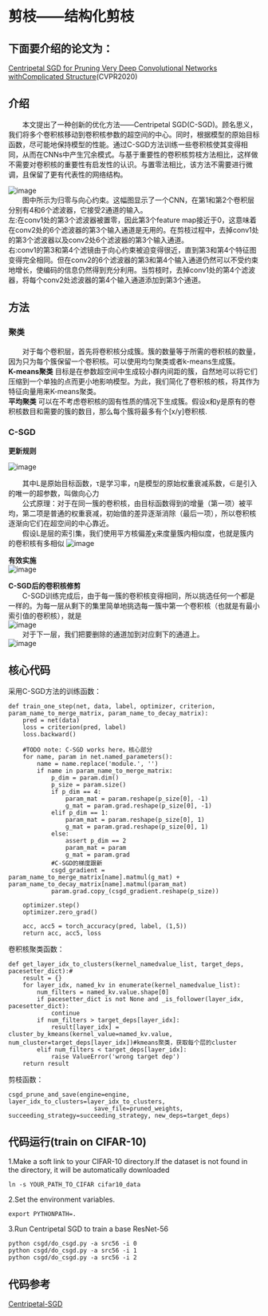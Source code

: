 # 剪枝——结构化剪枝
## 下面要介绍的论文为：
[Centripetal SGD for Pruning Very Deep Convolutional Networks withComplicated Structure](https://openaccess.thecvf.com/content_CVPR_2019/papers/Ding_Centripetal_SGD_for_Pruning_Very_Deep_Convolutional_Networks_With_Complicated_CVPR_2019_paper.pdf)(CVPR2020)
## 介绍
&emsp;&emsp;本文提出了一种创新的优化方法——Centripetal SGD(C-SGD)。顾名思义，我们将多个卷积核移动到卷积核参数的超空间的中心。同时，根据模型的原始目标函数，尽可能地保持模型的性能。通过C-SGD方法训练一些卷积核使其变得相同，从而在CNNs中产生冗余模式。与基于重要性的卷积核剪枝方法相比，这样做不需要对卷积核的重要性有启发性的认识。与置零法相比，该方法不需要进行微调，且保留了更有代表性的网络结构。 
    
![image](https://user-images.githubusercontent.com/80331072/118096150-90ab9e80-b403-11eb-89f2-6617e946b085.png)  
&emsp;&emsp;图中所示为归零与向心约束。这幅图显示了一个CNN，在第1和第2个卷积层分别有4和6个滤波器，它接受2通道的输入。  
左:在conv1处的第3个滤波器被置零，因此第3个feature map接近于0，这意味着在conv2处的6个滤波器的第3个输入通道是无用的。在剪枝过程中，去掉conv1处的第3个滤波器以及conv2处6个滤波器的第3个输入通道。  
右:conv1的第3和第4个滤镜由于向心约束被迫变得很近，直到第3和第4个特征图变得完全相同。但在conv2的6个滤波器的第3和第4个输入通道仍然可以不受约束地增长，使编码的信息仍然得到充分利用。当剪枝时，去掉conv1处的第4个滤波器，将每个conv2处滤波器的第4个输入通道添加到第3个通道。  
## 方法
### 聚类
&emsp;&emsp;对于每个卷积层，首先将卷积核分成簇。簇的数量等于所需的卷积核的数量，因为只为每个簇保留一个卷积核。可以使用均匀聚类或者k-means生成簇。  
**K-means聚类** 目标是在参数超空间中生成较小群内间距的簇，自然地可以将它们压缩到一个单独的点而更小地影响模型。为此，我们简化了卷积核的核，将其作为特征向量用来K-means聚类。  
**平均聚类** 可以在不考虑卷积核的固有性质的情况下生成簇。假设x和y是原有的卷积核数目和需要的簇的数目，那么每个簇将最多有个[x/y]卷积核.  
### C-SGD
**更新规则**  

![image](https://user-images.githubusercontent.com/80331072/118098355-5ee80700-b406-11eb-9189-f851ef3d9c68.png)

&emsp;&emsp;其中L是原始目标函数，τ是学习率，η是模型的原始权重衰减系数，∈是引入的唯一的超参数，叫做向心力  
&emsp;&emsp;公式原理：对于在同一簇的卷积核，由目标函数得到的增量（第一项）被平均，第二项是普通的权重衰减，初始值的差异逐渐消除（最后一项），所以卷积核逐渐向它们在超空间的中心靠近。  
&emsp;&emsp;假设L是层的索引集，我们使用平方核偏差χ来度量簇内相似度，也就是簇内的卷积核有多相似
![image](https://user-images.githubusercontent.com/80331072/118098608-b1292800-b406-11eb-983f-e0eb43619a51.png)  

**有效实施**  
![image](https://user-images.githubusercontent.com/80331072/118099550-f863e880-b407-11eb-8172-d2b9f3119d88.png)

**C-SGD后的卷积核修剪**  
&emsp;&emsp;C-SGD训练完成后，由于每一簇的卷积核变得相同，所以挑选任何一个都是一样的。为每一层从剩下的集里简单地挑选每一簇中第一个卷积核（也就是有最小索引值的卷积核），就是  
![image](https://user-images.githubusercontent.com/80331072/118102031-d9b32100-b40a-11eb-9fff-469fb33342ae.png)  
&emsp;&emsp;对于下一层，我们把要删除的通道加到对应剩下的通道上。  
![image](https://user-images.githubusercontent.com/80331072/118102107-f2233b80-b40a-11eb-8919-9e0ac9ab50d3.png)  

## 核心代码
采用C-SGD方法的训练函数：
```
def train_one_step(net, data, label, optimizer, criterion, param_name_to_merge_matrix, param_name_to_decay_matrix):
    pred = net(data)
    loss = criterion(pred, label)
    loss.backward()

    #TODO note: C-SGD works here，核心部分
    for name, param in net.named_parameters():
        name = name.replace('module.', '')
        if name in param_name_to_merge_matrix:
            p_dim = param.dim()
            p_size = param.size()
            if p_dim == 4:
                param_mat = param.reshape(p_size[0], -1)
                g_mat = param.grad.reshape(p_size[0], -1)
            elif p_dim == 1:
                param_mat = param.reshape(p_size[0], 1)
                g_mat = param.grad.reshape(p_size[0], 1)
            else:
                assert p_dim == 2
                param_mat = param
                g_mat = param.grad
            #C-SGD的梯度跟新
            csgd_gradient = param_name_to_merge_matrix[name].matmul(g_mat) + param_name_to_decay_matrix[name].matmul(param_mat)
            param.grad.copy_(csgd_gradient.reshape(p_size))

    optimizer.step()
    optimizer.zero_grad()

    acc, acc5 = torch_accuracy(pred, label, (1,5))
    return acc, acc5, loss
```    
卷积核聚类函数：
```
def get_layer_idx_to_clusters(kernel_namedvalue_list, target_deps, pacesetter_dict):#
    result = {}
    for layer_idx, named_kv in enumerate(kernel_namedvalue_list):
        num_filters = named_kv.value.shape[0]
        if pacesetter_dict is not None and _is_follower(layer_idx, pacesetter_dict):
            continue
        if num_filters > target_deps[layer_idx]:
            result[layer_idx] = cluster_by_kmeans(kernel_value=named_kv.value, num_cluster=target_deps[layer_idx])#kmeans聚类，获取每个层的cluster
        elif num_filters < target_deps[layer_idx]:
            raise ValueError('wrong target dep')
    return result
```
剪枝函数：
```
csgd_prune_and_save(engine=engine, layer_idx_to_clusters=layer_idx_to_clusters,
                        save_file=pruned_weights, succeeding_strategy=succeeding_strategy, new_deps=target_deps)
```                        


## 代码运行(train on CIFAR-10)
1.Make a soft link to your CIFAR-10 directory.If the dataset is not found in the directory, it will be automatically downloaded
```
ln -s YOUR_PATH_TO_CIFAR cifar10_data
```
2.Set the environment variables.
```
export PYTHONPATH=.
```
3.Run Centripetal SGD to train a base ResNet-56
```
python csgd/do_csgd.py -a src56 -i 0
python csgd/do_csgd.py -a src56 -i 1
python csgd/do_csgd.py -a src56 -i 2
```
## 代码参考
[Centripetal-SGD](https://github.com/DingXiaoH/Centripetal-SGD)

